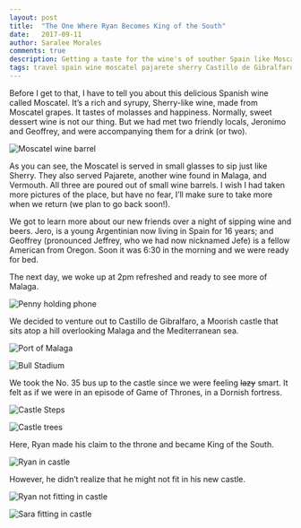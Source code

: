 ```yaml
---
layout: post
title:  "The One Where Ryan Becomes King of the South"
date:   2017-09-11
author: Saralee Morales
comments: true
description: Getting a taste for the wine's of souther Spain like Moscatel and Pajarete, a visit to Castillo de Gibralfaro
tags: travel spain wine moscatel pajarete sherry Castillo de Gibralfaro
---
```


Before I get to that, I have to tell you about this delicious Spanish wine called Moscatel. It’s a rich and syrupy, Sherry-like wine, made from Moscatel grapes. It tastes of molasses and happiness. Normally, sweet dessert wine is not our thing. But we had met two friendly locals, Jeronimo and Geoffrey, and were accompanying them for a drink (or two).


![Moscatel wine barrel][wine_barrel]


As you can see, the Moscatel is served in small glasses to sip just like Sherry. They also served Pajarete, another wine found in Malaga, and Vermouth. All three are poured out of small wine barrels. I wish I had taken more pictures of the place, but have no fear, I’ll make sure to take more when we return (we plan to go back soon!).


We got to learn more about our new friends over a night of sipping wine and beers. Jero, is a young Argentinian now living in Spain for 16 years; and Geoffrey (pronounced Jeffrey, who we had now nicknamed Jefe) is a fellow American from Oregon. Soon it was 6:30 in the morning and we were ready for bed.


The next day, we woke up at 2pm refreshed and ready to see more of Malaga.


![Penny holding phone][penny_phone]


We decided to venture out to Castillo de Gibralfaro, a Moorish castle that sits atop a hill overlooking Malaga and the Mediterranean sea.


![Port of Malaga][malaga_port]


![Bull Stadium][malaga_city_overlook]


We took the No. 35 bus up to the castle since we were feeling ~~lazy~~ smart. It felt as if we were in an episode of Game of Thrones, in a Dornish fortress.

![Castle Steps][castle_steps]

![Castle trees][castle_trees]


Here, Ryan made his claim to the throne and became King of the South.


![Ryan in castle][ryan_castle]


However, he didn’t realize that he might not fit in his new castle.


![Ryan not fitting in castle][ryan_not_fitting]

![Sara fitting in castle][sara_fitting]


[wine_barrel]:            https://s3.amazonaws.com/fiveweeksabroad/09112017/wine.jpg
[penny_phone]:            https://s3.amazonaws.com/fiveweeksabroad/09112017/lazy_phone.jpg
[malaga_port]:            https://s3.amazonaws.com/fiveweeksabroad/09112017/malaga_port.jpg
[malaga_city_overlook]:   https://s3.amazonaws.com/fiveweeksabroad/09112017/malaga_city_overlook.jpg
[castle_steps]:           https://s3.amazonaws.com/fiveweeksabroad/09112017/castle_steps.jpg
[castle_trees]:           https://s3.amazonaws.com/fiveweeksabroad/09112017/castle_pines.jpg
[ryan_castle]:            https://s3.amazonaws.com/fiveweeksabroad/09112017/ryan_on_castle_pathway.jpg
[ryan_not_fitting]:       https://s3.amazonaws.com/fiveweeksabroad/09112017/ryan_not_fitting.jpg
[sara_fitting]:           https://s3.amazonaws.com/fiveweeksabroad/09112017/sara_in_castle.jpg





